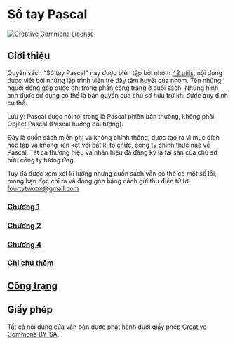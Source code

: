 # Sổ tay Pascal

<a rel="license" href="http://creativecommons.org/licenses/by-sa/4.0/"><img alt="Creative Commons License" style="border-width:0" src="https://i.creativecommons.org/l/by-sa/4.0/88x31.png" /></a>

## Giới thiệu
Quyển sách "Sổ tay Pascal" này được biên tập bởi nhóm [42 utils](https://github.com/42tm), nội dung được viết bởi những lập trình viên trẻ đầy tâm huyết của nhóm. Tên những người đóng góp được ghi trong phần công trạng ở cuối sách. Những hình ảnh được sử dụng có thể là bản quyền của chủ sở hữu trừ khi được quy định cụ thể.

Lưu ý: Pascal được nói tới trong là Pascal phiên bản thường, không phải Object Pascal (Pascal hướng đối tượng).

Đây là cuốn sách miễn phí và không chính thống, được tạo ra vì mục đích học tập và không liên kết với bất kì tổ chức, công ty chính thức nào về Pascal. Tất cả thương hiệu và nhãn hiệu đã đăng ký là tài sản của chủ sở hữu công ty tương ứng.

Tuy đã được xem xét kĩ lưỡng nhưng cuốn sách vẫn có thể có một số lỗi, mong bạn đọc chỉ ra và đóng góp bằng cách gửi thư điện tử tới fourtytwotm@gmail.com
### [Chương 1](/chapter1.md)
### [Chương 2](/chapter2.md)
### [Chương 4](/chapter4.md)
### [Ghi chú thêm](/notes.md)
## [Công trạng](/credit.md)
## Giấy phép
Tất cả nội dung của văn bản được phát hành dưới giấy phép [Creative Commons BY-SA](https://creativecommons.org/licenses/by-sa/4.0/).
